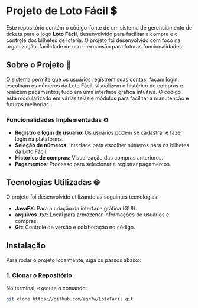 # Projeto de Loto Fácil 💲

Este repositório contém o código-fonte de um sistema de gerenciamento de tickets para o jogo **Loto Fácil**, desenvolvido para facilitar a compra e o controle dos bilhetes de loteria. O projeto foi desenvolvido com foco na organização, facilidade de uso e expansão para futuras funcionalidades.

## Sobre o Projeto 💼

O sistema permite que os usuários registrem suas contas, façam login, escolham os números da Loto Fácil, visualizem o histórico de compras e realizem pagamentos, tudo em uma interface gráfica intuitiva. O código está modularizado em várias telas e módulos para facilitar a manutenção e futuras melhorias.

### Funcionalidades Implementadas ⚙

- **Registro e login de usuário**: Os usuários podem se cadastrar e fazer login na plataforma.
- **Seleção de números**: Interface para escolher números para os bilhetes da Loto Fácil.
- **Histórico de compras**: Visualização das compras anteriores.
- **Pagamentos**: Processo para selecionar e registrar pagamentos.

## Tecnologias Utilizadas 🌐

O projeto foi desenvolvido utilizando as seguintes tecnologias:

- **JavaFX**: Para a criação da interface gráfica (GUI).
- **arquivos .txt**: Local para armazenar informações de usuários e compras.
- **Git**: Controle de versão e colaboração no código.

## Instalação

Para rodar o projeto localmente, siga os passos abaixo:

### 1. Clonar o Repositório

No terminal, execute o comando:

```bash
git clone https://github.com/agr3w/LotoFacil.git
